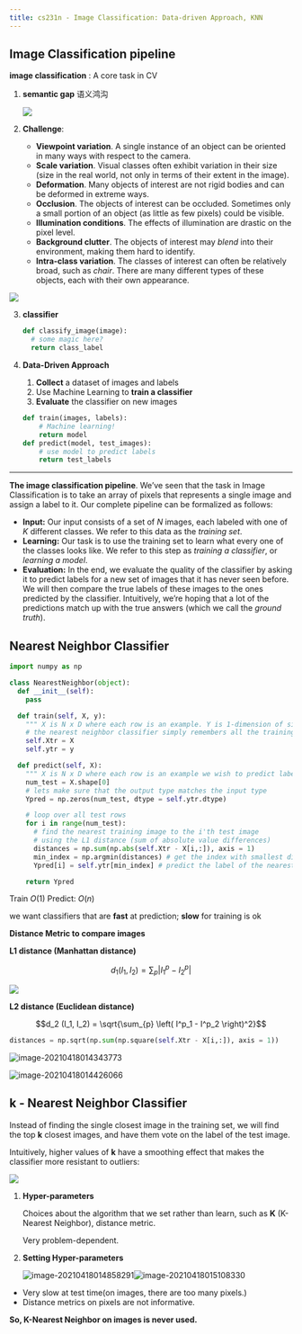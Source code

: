```yaml
---
title: cs231n - Image Classification: Data-driven Approach, KNN
---
```


<!-- more -->

## Image Classification pipeline

**image classification** : A core task in CV

1. **semantic gap** 语义鸿沟

   ![](https://lllthhhh-aliyun-oss.oss-cn-beijing.aliyuncs.com/img/classify.png)

2. **Challenge**: 
   
   - **Viewpoint variation**. A single instance of an object can be oriented in many ways with respect to the camera.
   - **Scale variation**. Visual classes often exhibit variation in their size (size in the real world, not only in terms of their extent in the image).
   - **Deformation**. Many objects of interest are not rigid bodies and can be deformed in extreme ways.
   - **Occlusion**. The objects of interest can be occluded. Sometimes only a small portion of an object (as little as few pixels) could be visible.
   - **Illumination conditions**. The effects of illumination are drastic on the pixel level.
   - **Background clutter**. The objects of interest may *blend* into their environment, making them hard to identify.
   - **Intra-class variation**. The classes of interest can often be relatively broad, such as *chair*. There are many different types of these objects, each with their own appearance.

![](https://lllthhhh-aliyun-oss.oss-cn-beijing.aliyuncs.com/img/challenges.jpeg)

3. **classifier**

   ```python
   def classify_image(image):
     # some magic here?
     return class_label
   ```

4. **Data-Driven Approach**

   1. **Collect** a dataset of images and labels
   2. Use Machine Learning to **train a classifier**
   3. **Evaluate** the classifier on new images

   ```python
   def train(images, labels):
       # Machine learning!
       return model
   def predict(model, test_images):
       # use model to predict labels
       return test_labels
   ```

---

**The image classification pipeline**. We’ve seen that the task in Image Classification is to take an array of pixels that represents a single image and assign a label to it. Our complete pipeline can be formalized as follows:

   - **Input:** Our input consists of a set of *N* images, each labeled with one of *K* different classes. We refer to this data as the *training set*.
   - **Learning:** Our task is to use the training set to learn what every one of the classes looks like. We refer to this step as *training a classifier*, or *learning a model*.
   - **Evaluation:** In the end, we evaluate the quality of the classifier by asking it to predict labels for a new set of images that it has never seen before. We will then compare the true labels of these images to the ones predicted by the classifier. Intuitively, we’re hoping that a lot of the predictions match up with the true answers (which we call the *ground truth*).

## Nearest Neighbor Classifier

```python
import numpy as np

class NearestNeighbor(object):
  def __init__(self):
    pass

  def train(self, X, y):
    """ X is N x D where each row is an example. Y is 1-dimension of size N """
    # the nearest neighbor classifier simply remembers all the training data
    self.Xtr = X
    self.ytr = y

  def predict(self, X):
    """ X is N x D where each row is an example we wish to predict label for """
    num_test = X.shape[0]
    # lets make sure that the output type matches the input type
    Ypred = np.zeros(num_test, dtype = self.ytr.dtype)

    # loop over all test rows
    for i in range(num_test):
      # find the nearest training image to the i'th test image
      # using the L1 distance (sum of absolute value differences)
      distances = np.sum(np.abs(self.Xtr - X[i,:]), axis = 1)
      min_index = np.argmin(distances) # get the index with smallest distance
      Ypred[i] = self.ytr[min_index] # predict the label of the nearest example

    return Ypred
```

Train $O(1)$  Predict: $O(n)$

we want classifiers that are **fast** at prediction; **slow** for training is ok

**Distance Metric to compare images**

**L1 distance (Manhattan distance)**

$$d_1 (I_1, I_2) = \sum_{p} \left| I^p_1 - I^p_2 \right|$$

![](https://lllthhhh-aliyun-oss.oss-cn-beijing.aliyuncs.com/img/20210418012026.jpeg)

**L2 distance (Euclidean distance)**

$$d_2 (I_1, I_2) = \sqrt{\sum_{p} \left( I^p_1 - I^p_2 \right)^2}$$

```python
distances = np.sqrt(np.sum(np.square(self.Xtr - X[i,:]), axis = 1))
```

![image-20210418014343773](https://lllthhhh-aliyun-oss.oss-cn-beijing.aliyuncs.com/img/20210418014343.png)

![image-20210418014426066](https://lllthhhh-aliyun-oss.oss-cn-beijing.aliyuncs.com/img/20210418014426.png)

## k - Nearest Neighbor Classifier

Instead of finding the single closest image in the training set, we will find the top **k** closest images, and have them vote on the label of the test image.

Intuitively, higher values of **k** have a smoothing effect that makes the classifier more resistant to outliers:

![](https://lllthhhh-aliyun-oss.oss-cn-beijing.aliyuncs.com/img/20210418013204.jpeg)

1. **Hyper-parameters**

   Choices about the algorithm that we set rather than learn, such as **K** (K-Nearest Neighbor), distance metric.

   Very problem-dependent.

2. **Setting Hyper-parameters**

   ![image-20210418014858291](https://lllthhhh-aliyun-oss.oss-cn-beijing.aliyuncs.com/img/20210418014858.png)![image-20210418015108330](https://lllthhhh-aliyun-oss.oss-cn-beijing.aliyuncs.com/img/20210418015108.png)

- Very slow at test time(on images, there are too many pixels.)
- Distance metrics on pixels are not informative.

**So, K-Nearest Neighbor on images is never used.**



